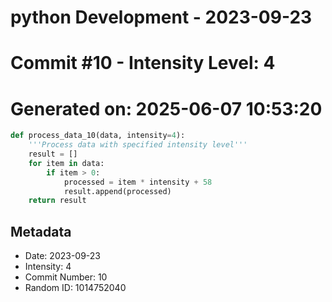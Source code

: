 ﻿# python Development - 2023-09-23
# Commit #10 - Intensity Level: 4
# Generated on: 2025-06-07 10:53:20
```python
def process_data_10(data, intensity=4):
    '''Process data with specified intensity level'''
    result = []
    for item in data:
        if item > 0:
            processed = item * intensity + 58
            result.append(processed)
    return result
```
## Metadata
- Date: 2023-09-23
- Intensity: 4
- Commit Number: 10
- Random ID: 1014752040
